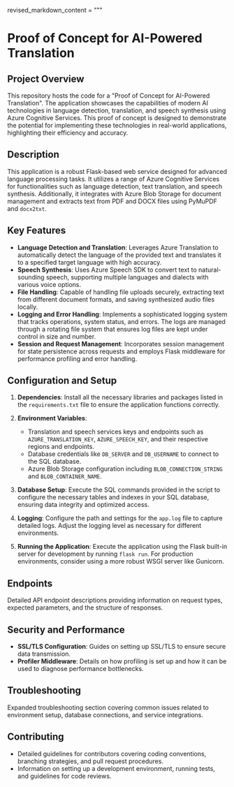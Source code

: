 revised_markdown_content = """
# Proof of Concept for AI-Powered Translation

## Project Overview

This repository hosts the code for a "Proof of Concept for AI-Powered Translation". The application showcases the capabilities of modern AI technologies in language detection, translation, and speech synthesis using Azure Cognitive Services. This proof of concept is designed to demonstrate the potential for implementing these technologies in real-world applications, highlighting their efficiency and accuracy.

## Description

This application is a robust Flask-based web service designed for advanced language processing tasks. It utilizes a range of Azure Cognitive Services for functionalities such as language detection, text translation, and speech synthesis. Additionally, it integrates with Azure Blob Storage for document management and extracts text from PDF and DOCX files using PyMuPDF and `docx2txt`.

## Key Features

- **Language Detection and Translation**: Leverages Azure Translation to automatically detect the language of the provided text and translates it to a specified target language with high accuracy.
- **Speech Synthesis**: Uses Azure Speech SDK to convert text to natural-sounding speech, supporting multiple languages and dialects with various voice options.
- **File Handling**: Capable of handling file uploads securely, extracting text from different document formats, and saving synthesized audio files locally.
- **Logging and Error Handling**: Implements a sophisticated logging system that tracks operations, system status, and errors. The logs are managed through a rotating file system that ensures log files are kept under control in size and number.
- **Session and Request Management**: Incorporates session management for state persistence across requests and employs Flask middleware for performance profiling and error handling.

## Configuration and Setup

1. **Dependencies**: Install all the necessary libraries and packages listed in the `requirements.txt` file to ensure the application functions correctly.
   
2. **Environment Variables**:
   - Translation and speech services keys and endpoints such as `AZURE_TRANSLATION_KEY`, `AZURE_SPEECH_KEY`, and their respective regions and endpoints.
   - Database credentials like `DB_SERVER` and `DB_USERNAME` to connect to the SQL database.
   - Azure Blob Storage configuration including `BLOB_CONNECTION_STRING` and `BLOB_CONTAINER_NAME`.

3. **Database Setup**: Execute the SQL commands provided in the script to configure the necessary tables and indexes in your SQL database, ensuring data integrity and optimized access.

4. **Logging**: Configure the path and settings for the `app.log` file to capture detailed logs. Adjust the logging level as necessary for different environments.

5. **Running the Application**: Execute the application using the Flask built-in server for development by running `flask run`. For production environments, consider using a more robust WSGI server like Gunicorn.

## Endpoints

Detailed API endpoint descriptions providing information on request types, expected parameters, and the structure of responses.

## Security and Performance

- **SSL/TLS Configuration**: Guides on setting up SSL/TLS to ensure secure data transmission.
- **Profiler Middleware**: Details on how profiling is set up and how it can be used to diagnose performance bottlenecks.

## Troubleshooting

Expanded troubleshooting section covering common issues related to environment setup, database connections, and service integrations.

## Contributing

- Detailed guidelines for contributors covering coding conventions, branching strategies, and pull request procedures.
- Information on setting up a development environment, running tests, and guidelines for code reviews.


